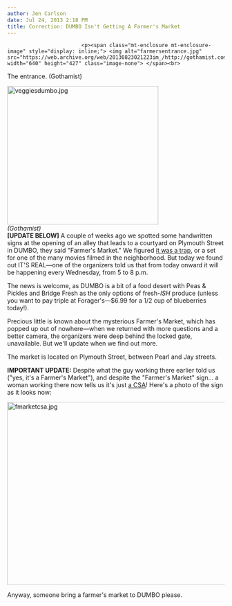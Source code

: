```yaml
---
author: Jen Carlson
date: Jul 24, 2013 2:18 PM
title: Correction: DUMBO Isn't Getting A Farmer's Market
---
```



                            
                            
                            
                            <p><span class="mt-enclosure mt-enclosure-image" style="display: inline;"> <img alt="farmersentrance.jpg" src="https://web.archive.org/web/20130823021223im_/http://gothamist.com/attachments/arts_jen/farmersentrance.jpg" width="640" height="427" class="image-none"> </span><br>
<span class="photo_caption">The entrance. (Gothamist)</span></p>

<p><span class="mt-enclosure mt-enclosure-image" style="display: inline;"> </span></p><div class="image-right"> <img alt="veggiesdumbo.jpg" src="https://web.archive.org/web/20130823021223im_/http://gothamist.com/attachments/arts_jen/veggiesdumbo.jpg" width="350" height="320"> <br> <i style=" width:350px; ;display:block"> (Gothamist)</i></div> <strong>[UPDATE BELOW]</strong> A couple of weeks ago we spotted some handwritten signs at the opening of an alley that leads to a courtyard on Plymouth Street in DUMBO, they said &quot;Farmer&apos;s Market.&quot; We figured <a href="https://web.archive.org/web/20130823021223/http://instagram.com/p/bmHerUvYYm/">it was a trap</a>, or a set for one of the many movies filmed in the neighborhood. But today we found out IT&apos;S REAL&#x2014;one of the organizers told us that from today onward it will be happening every Wednesday, from 5 to 8 p.m.<p></p>

<p>The news is welcome, as DUMBO is a bit of a food desert with Peas &amp; Pickles and Bridge Fresh as the only options of fresh-<em>ISH</em> produce (unless you want to pay triple at Forager&apos;s&#x2014;$6.99 for a 1/2 cup of blueberries today!). </p>

<p>Precious little is known about the mysterious Farmer&apos;s Market, which has popped up out of nowhere&#x2014;when we returned with more questions and a better camera, the organizers were deep behind the locked gate, unavailable. But we&apos;ll update when we find out more.</p>

<p>The market is located on Plymouth Street, between Pearl and Jay streets.</p>

<p><strong>IMPORTANT UPDATE:</strong> Despite what the guy working there earlier told us (&quot;yes, it&apos;s a Farmer&apos;s Market&quot;), and despite the &quot;Farmer&apos;s Market&quot; sign... a woman working there now tells us it&apos;s just <a href="https://web.archive.org/web/20130823021223/http://www.dumbocsa.org/www.sangleefarms.com/www.briermere.com/www.sangleefarms.com/">a CSA</a>! Here&apos;s a photo of the sign as it looks now:</p>

<p><span class="mt-enclosure mt-enclosure-image" style="display: inline;"> <img alt="fmarketcsa.jpg" src="https://web.archive.org/web/20130823021223im_/http://gothamist.com/attachments/arts_jen/fmarketcsa.jpg" width="640" height="423" class="image-none"> </span></p>

<p>Anyway, someone bring a farmer&apos;s market to DUMBO please.</p>
                            
                            
                            